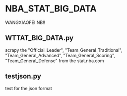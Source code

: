 # NBA_STAT_BIG_DATA

WANGXIAOFEI NB!!

## WTTAT_BIG_DATA.py
scrapy the 
"Official_Leader",
"Team_General_Traditional",
"Team_General_Advanced",
"Team_General_Scoring",
"Team_General_Defense" 
from the stat.nba.com

## testjson.py

test for the json format


